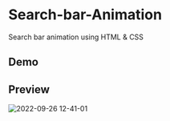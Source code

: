 # Search-bar-Animation
Search bar animation using HTML & CSS

## Demo 
## Preview
![2022-09-26 12-41-01](https://user-images.githubusercontent.com/59678435/192215341-f06a57f3-56c5-48a6-8aa0-ade2c9ecd2ba.gif)

